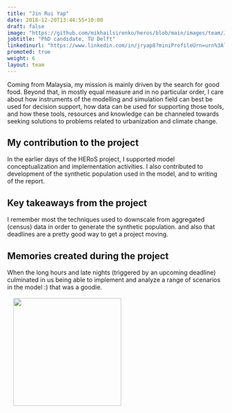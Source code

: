 ```yaml
---
title: "Jin Rui Yap"
date: 2018-12-20T13:44:55+10:00
draft: false
image: "https://github.com/mikhailsirenko/heros/blob/main/images/team/Jin.jpeg?raw=true"
jobtitle: "PhD candidate, TU Delft"
linkedinurl: "https://www.linkedin.com/in/jryap8?miniProfileUrn=urn%3Ali%3Afs_miniProfile%3AACoAABG6nVkBtfgX9RePsOh2PNQS17_glZlTdKU&lipi=urn%3Ali%3Apage%3Ad_flagship3_search_srp_all%3BV1V%2FwcBKR%2F%2BHQecVi3EAJA%3D%3D"
promoted: true
weight: 6
layout: team
---
```


Coming from Malaysia, my mission is mainly driven by the search for good food. Beyond that, in mostly equal measure and
in no particular order, I care about how instruments of the modelling and simulation field can best be used for decision
support, how data can be used for supporting those tools, and how these tools, resources and knowledge can be channeled
towards seeking solutions to problems related to urbanization and climate change.

## My contribution to the project

In the earlier days of the HERoS project, I supported model conceptualization and implementation activities. I also
contributed to development of the synthetic population used in the model, and to writing of the report.

## Key takeaways from the project

I remember most the techniques used to downscale from aggregated (census) data in order to generate the synthetic
population. and also that deadlines are a pretty good way to get a project moving.

## Memories created during the project

When the long hours and late nights (triggered by an upcoming deadline) culminated in us being able to implement and
analyze a range of scenarios in the model :) that was a goodie.
<br><br>
<img src="https://drive.google.com/uc?id=1kjGI4kBW-bleSFFnCbWx_X-lFkTf8nvn" width="250" style="float:left; margin: 0 0 1em 1em;" />